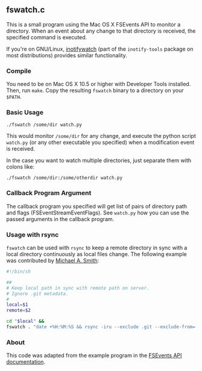 ## fswatch.c

This is a small program using the Mac OS X FSEvents API to monitor a directory.
When an event about any change to that directory is received, the specified
command is executed.

If you're on GNU/Linux,
[inotifywatch](http://linux.die.net/man/1/inotifywatch) (part of the
`inotify-tools` package on most distributions) provides similar
functionality.

### Compile

You need to be on Mac OS X 10.5 or higher with Developer Tools
installed.  Then, run `make`.  Copy the resulting `fswatch` binary to
a directory on your `$PATH`.

### Basic Usage

    ./fswatch /some/dir watch.py

This would monitor `/some/dir` for any change, and execute the python script
`watch.py` (or any other executable you specified) when a modification event
is received.

In the case you want to watch multiple directories, just separate them
with colons like:

    ./fswatch /some/dir:/some/otherdir watch.py

### Callback Program Argument

The callback program you specified will get list of pairs of directory path
and flags (FSEventStreamEventFlags). See `watch.py` how you can use the passed
arguments in the callback program.

### Usage with rsync

`fswatch` can be used with `rsync` to keep a remote directory in sync
with a local directory continuously as local files change.  The
following example was contributed by
[Michael A. Smith](http://twitter.com/michaelasmith):

```bash
#!/bin/sh

##
# Keep local path in sync with remote path on server.
# Ignore .git metadata.
#
local=$1
remote=$2

cd "$local" &&
fswatch . "date +%H:%M:%S && rsync -iru --exclude .git --exclude-from=.gitignore --delete . $remote"
```

### About

This code was adapted from the example program in the
[FSEvents API documentation](https://developer.apple.com/library/mac/documentation/Darwin/Conceptual/FSEvents_ProgGuide/FSEvents_ProgGuide.pdf).
